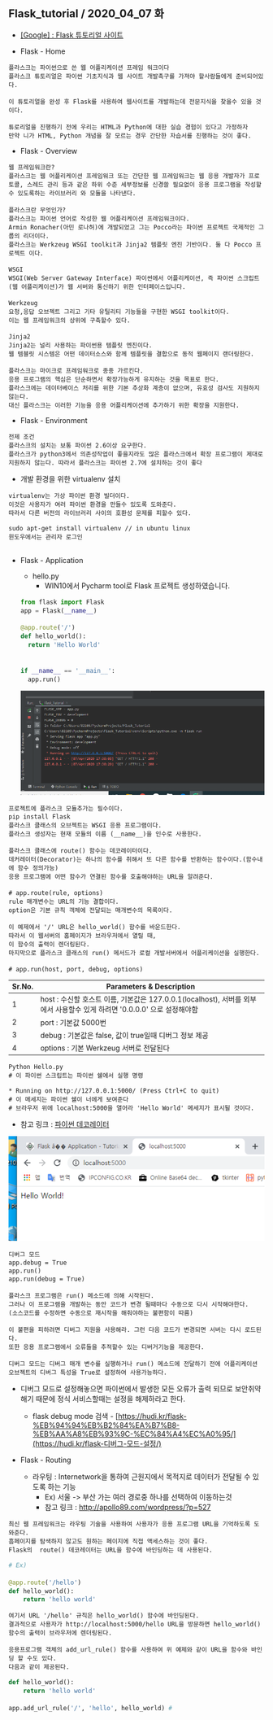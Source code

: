 ## Flask_tutorial / 2020_04_07 화

- [[Google] : Flask 튜토리얼 사이트](https://www.tutorialspoint.com/flask/index.htm)

- Flask - Home

```
플라스크는 파이썬으로 쓴 웹 어플리케이션 프레임 워크이다 
플라스크 튜토리얼은 파이썬 기초지식과 웹 사이트 개발촉구를 가져야 할사람들에게 준비되어있다.

이 튜토리얼을 완성 후 Flask를 사용하여 웹사이트를 개발하는데 전문지식을 찾을수 있을 것이다.

튜로리얼을 진행하기 전에 우리는 HTML과 Python에 대한 실습 경험이 있다고 가정하자
만약 니가 HTML, Python 개념을 잘 모르는 경우 간단한 자습서를 진행하는 것이 좋다.
```

- Flask - Overview

```
웹 프레임워크란?
플라스크는 웹 어플리케이션 프레임워크 또는 간단한 웹 프레임워크는 웹 응용 개발자가 프로토콜, 스레드 관리 등과 같은 하위 수준 세부정보를 신경쓸 필요없이 응용 프로그램을 작성할 수 있도록하는 라이브러리 와 모듈을 나타낸다.

플라스크란 무엇인가?
플라스크는 파이썬 언어로 작성한 웹 어플리케이션 프레임워크이다.
Armin Ronacher(아민 로나허)에 개발되었고 그는 Pocco라는 파이썬 프로젝트 국제적인 그룹의 리더이다.
플라스크는 Werkzeug WSGI toolkit과 Jinja2 템플릿 엔진 기반이다. 둘 다 Pocco 프로젝트 이다.

WSGI
WSGI(Web Server Gateway Interface) 파이썬에서 어플리케이션, 즉 파이썬 스크립트(웹 어플리케이션)가 웹 서버와 통신하기 위한 인터페이스입니다. 

Werkzeug
요청,응답 오브젝트 그리고 기타 유틸리티 기능들을 구현한 WSGI toolkit이다.
이는 웹 프레임워크의 상위에 구축할수 있다.

Jinja2
Jinja2는 널리 사용하는 파이썬용 템플릿 엔진이다.
웹 템블릿 시스템은 어떤 데이터소스와 함께 템플릿을 결합으로 동적 웹페이지 랜더링한다.

플라스크는 마이크로 프레임워크로 종종 가르킨다.
응용 프로그램의 핵심은 단순하면서 확장가능하게 유지하는 것을 목표로 한다.
플라스크에는 데이터베이스 처리를 위한 기본 추상화 계층이 없으며, 유효성 검사도 지원하지 않는다.
대신 플라스크는 이러한 기능을 응용 어플리케이션에 추가하기 위한 확장을 지원한다.
```



- Flask - Environment

```
전제 조건
플라스크의 설치는 보통 파이썬 2.6이상 요구한다.
플라스크가 python3에서 의존성작업이 좋을지라도 많은 플라스크에서 확장 프로그램이 제대로 지원하지 않는다. 따라서 플라스크는 파이썬 2.7에 설치하는 것이 좋다
```

- 개발 환경을 위한 virtualenv 설치

```
virtualenv는 가상 파이썬 환경 빌더이다.
이것은 사용자가 여러 파이썬 환경을 만들수 있도록 도와준다.
따라서 다른 버전의 라이브러리 사이의 호환성 문제를 피할수 있다.
```

```linux
sudo apt-get install virtualenv // in ubuntu linux
윈도우에서는 관리자 로그인 


```



- Flask - Application

  - hello.py
    - WIN10에서 Pycharm tool로 Flask 프로젝트 생성하였습니다. 

  ```python
  from flask import Flask
  app = Flask(__name__)
  
  @app.route('/')
  def hello_world():
  	return 'Hello World'
  	
  	
  if __name__ == '__main__':
  	app.run()
  ```

  <img src="./flask_img.PNG">

```
프로젝트에 플라스크 모듈추가는 필수이다.
pip install Flask
플라스크 클래스의 오브젝트는 WSGI 응용 프로그램이다.
플라스크 생성자는 현재 모듈의 이름 (__name__)을 인수로 사용한다.

플라스크 클래스에 route() 함수는 데코레이터이다.
데커레이터(Decorator)는 하나의 함수를 취해서 또 다른 함수를 반환하는 함수이다.(함수내에 함수 정의가능)
응용 프로그램에 어떤 함수가 연결된 함수를 호출해야하는 URL을 알려준다.

# app.route(rule, options)
rule 매개변수는 URL의 기능 결합이다.
option은 기본 규칙 객체에 전달되는 매개변수의 목록이다.

이 예제에서 '/' URL은 hello_world() 함수를 바운드한다.
따라서 이 웹서버의 홈페이지가 브라우저에서 열릴 때,  
이 함수의 출력이 렌더링된다.
마지막으로 플라스크 클래스의 run() 메서드가 로컬 개발서버에서 어플리케이션을 실행한다.

# app.run(host, port, debug, options)
```

| Sr.No. | Parameters & Description                                     |
| ------ | ------------------------------------------------------------ |
| 1      | host      : 수신할 호스트 이름,  기본값은 127.0.0.1(localhost),  서버를 외부에서 사용할수 있게 하려면 '0.0.0.0' 으로 설정해야함 |
| 2      | port       : 기본값 5000번                                   |
| 3      | debug   : 기본값은 false, 값이 true일때 디버그 정보 제공     |
| 4      | options : 기본 Werkzeug 서버로 전달된다                      |

```
Python Hello.py
# 이 파이썬 스크립트는 파이썬 쉘에서 실행 명령 
```

```
* Running on http://127.0.0.1:5000/ (Press Ctrl+C to quit)
# 이 메세지는 파이썬 쉘이 너에게 보여준다 
# 브라우저 위에 localhost:5000을 열어라 'Hello World' 메세지가 표시될 것이다.
```

- 참고 링크  : [파이썬 데코레이터](https://whatisthenext.tistory.com/113)

<img src="./hello.PNG">

```
디버그 모드
app.debug = True
app.run()
app.run(debug = True)

플라스크 프로그램은 run() 메소드에 의해 시작된다.
그러나 이 프로그램을 개발하는 동안 코드가 변경 될때마다 수동으로 다시 시작해야한다.
(소스코드를 수정하면 수동으로 재시작을 해줘야하는 불편함이 따름)

이 불편을 피하려면 디버그 지원을 사용해라. 그런 다음 코드가 변경되면 서버는 다시 로드된다.
또한 응용 프로그램에서 오류들을 추적할수 있는 디버거기능을 제공한다.

디버그 모드는 디버그 매개 변수를 실행하거나 run() 메소드에 전달하기 전에 어플리케이션 오브젝트의 디버그 특성을 True로 설정하여 사용가능하다. 

```

- 디버그 모드로 설정해놓으면 파이썬에서 발생한 모든 오류가 출력 되므로 보안취약해기 때문에 정식 서비스할때는 설정을 해제하라고 한다.
  - flask debug mode 검색 - [https://hudi.kr/flask-%EB%94%94%EB%B2%84%EA%B7%B8-%EB%AA%A8%EB%93%9C-%EC%84%A4%EC%A0%95/](https://hudi.kr/flask-디버그-모드-설정/)



- Flask - Routing
  - 라우팅 : Internetwork을 통하여 근원지에서 목적지로 데이터가 전달될 수 있도록 하는 기능
    - Ex) 서울 -> 부산 가는 여러 경로중 하나를 선택하여 이동하는것
    - 참고 링크 : http://apollo89.com/wordpress/?p=527 

```
최신 웹 프레임워크는 라우팅 기술을 사용하여 사용자가 응용 프로그램 URL을 기억하도록 도와준다.
흠페이지를 탐색하지 않고도 원하는 페이지에 직접 액세스하는 것이 좋다.
Flask의  route() 데코레이터는 URL을 함수에 바인딩하는 데 사용된다.
```

```python
# Ex)

@app.route('/hello')
def hello_world():
    return 'hello world'
```

```
여기서 URL '/hello' 규칙은 hello_world() 함수에 바인딩된다.
결과적으로 사용자가 http://localhost:5000/hello URL을 방문하면 hello_world() 함수의 출력이 브라우저에 렌더링된다.

응용프로그램 객체의 add_url_rule() 함수를 사용하여 위 예제와 같이 URL을 함수와 바인딩 할 수도 있다.
다음과 같이 제공된다.
```

```python
def hello_world():
	return 'hello world'

app.add_url_rule('/', 'hello', hello_world) # 
```

